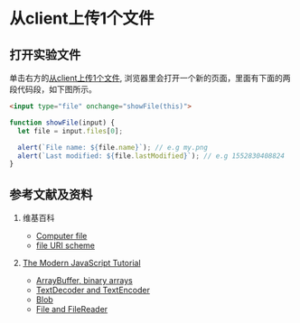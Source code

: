 # 从client上传1个文件

## 打开实验文件

单击右方的[从client上传1个文件](https://codepen.io/quanbinn/pen/yLezaQa), 浏览器里会打开一个新的页面，里面有下面的两段代码段，如下图所示。

```html
<input type="file" onchange="showFile(this)">
```

```javascript
function showFile(input) {
  let file = input.files[0];

  alert(`File name: ${file.name}`); // e.g my.png
  alert(`Last modified: ${file.lastModified}`); // e.g 1552830408824
}
```

## 参考文献及资料

1. 维基百科
	- [Computer file](https://en.wikipedia.org/wiki/Computer_file) 
	- [file URI scheme](https://en.wikipedia.org/wiki/File_URI_scheme) 

2. [The Modern JavaScript Tutorial](https://javascript.info/) 
	- [ArrayBuffer, binary arrays](https://javascript.info/arraybuffer-binary-arrays) 
	- [TextDecoder and TextEncoder](https://javascript.info/text-decoder) 
	- [Blob](https://javascript.info/blob) 
	- [File and FileReader](https://javascript.info/file) 

